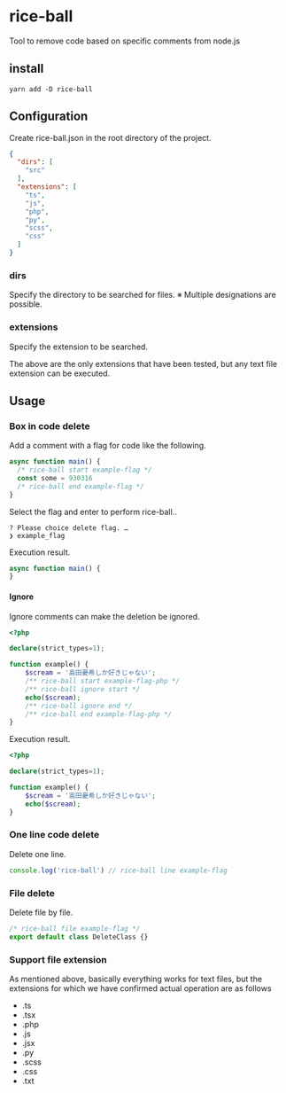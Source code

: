 # rice-ball
Tool to remove code based on specific comments from node.js

## install
```shell
yarn add -D rice-ball
```

## Configuration
Create rice-ball.json in the root directory of the project.

```json
{
  "dirs": [
    "src"
  ],
  "extensions": [
    "ts",
    "js",
    "php",
    "py",
    "scss",
    "css"
  ]
}
```

### dirs
Specify the directory to be searched for files.
※ Multiple designations are possible.

### extensions
Specify the extension to be searched.

The above are the only extensions that have been tested, but any text file extension can be executed.

## Usage

### Box in code delete

Add a comment with a flag for code like the following.

```typescript
async function main() {
  /* rice-ball start example-flag */
  const some = 930316
  /* rice-ball end example-flag */
}
```

Select the flag and enter to perform rice-ball..

```
? Please choice delete flag. … 
❯ example_flag
```

Execution result.

```typescript
async function main() {
}
```

#### Ignore

Ignore comments can make the deletion be ignored.

```php
<?php

declare(strict_types=1);

function example() {
    $scream = '高田憂希しか好きじゃない';
    /** rice-ball start example-flag-php */
    /** rice-ball ignore start */
    echo($scream);
    /** rice-ball ignore end */
    /** rice-ball end example-flag-php */
}
```

Execution result.

```php
<?php

declare(strict_types=1);

function example() {
    $scream = '高田憂希しか好きじゃない';
    echo($scream);
}
```

### One line code delete

Delete one line.

```typescript
console.log('rice-ball') // rice-ball line example-flag 
```

### File delete

Delete file by file.

```typescript
/* rice-ball file example-flag */
export default class DeleteClass {}
```

### Support file extension

As mentioned above, basically everything works for text files, 
but the extensions for which we have confirmed actual operation are as follows

- .ts 
- .tsx
- .php
- .js
- .jsx
- .py
- .scss
- .css
- .txt